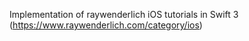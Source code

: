 Implementation of raywenderlich iOS tutorials in Swift 3 (https://www.raywenderlich.com/category/ios)
